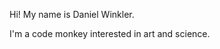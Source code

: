 Hi! My name is Daniel Winkler.

I'm a code monkey interested in art and science.

<!---

I discovered programming in elementary school with a TRS-80 BASIC Emulator and Lego Mindstorms. Beginning in middle school, I spent my summers working in a molecular biology lab. In another life I may have been an electrical engineer, but after frying too many microcontrollers in high school, I moved toward software, which I found more forgiving. Nevertheless, I still find myself somewhere in between software and hardware, tinkering with CNC mills, 3D printers, and robots in general.


building things, solving problems, I like the intersection between business, software, startups, and all that junk.

I like using software as a tool to explore the world (give examples).
I love finding the beauty in the patterns in nature and in mathematics.

-->
